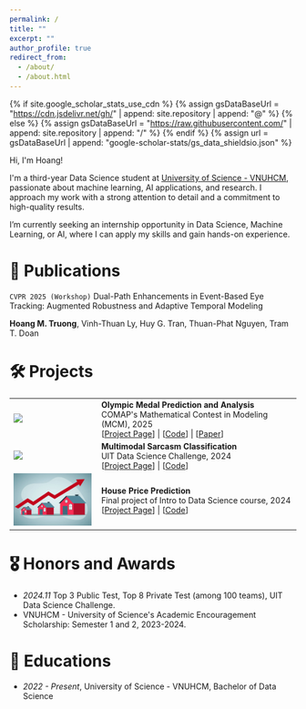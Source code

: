 ```yaml
---
permalink: /
title: ""
excerpt: ""
author_profile: true
redirect_from: 
  - /about/
  - /about.html
---
```


{% if site.google_scholar_stats_use_cdn %}
{% assign gsDataBaseUrl = "https://cdn.jsdelivr.net/gh/" | append: site.repository | append: "@" %}
{% else %}
{% assign gsDataBaseUrl = "https://raw.githubusercontent.com/" | append: site.repository | append: "/" %}
{% endif %}
{% assign url = gsDataBaseUrl | append: "google-scholar-stats/gs_data_shieldsio.json" %}

<span class='anchor' id='about-me'></span>

Hi, I'm Hoang!

I'm a third-year Data Science student at [University of Science - VNUHCM](https://hcmus.edu.vn/), passionate about machine learning, AI applications, and research. I approach my work with a strong attention to detail and a commitment to high-quality results.

I’m currently seeking an internship opportunity in Data Science, Machine Learning, or AI, where I can apply my skills and gain hands-on experience.


<!-- My research interest includes neural machine translation and computer vision. I have published more than 100 papers at the top international AI conferences with total <a href='https://scholar.google.com/citations?user=DhtAFkwAAAAJ'>google scholar citations <strong><span id='total_cit'>260000+</span></strong></a> (You can also use google scholar badge <a href='https://scholar.google.com/citations?user=DhtAFkwAAAAJ'><img src="https://img.shields.io/endpoint?url={{ url | url_encode }}&logo=Google%20Scholar&labelColor=f6f6f6&color=9cf&style=flat&label=citations"></a>). -->


<!-- # 🔥 News
- *2022.02*: &nbsp;🎉🎉 Lorem ipsum dolor sit amet, consectetur adipiscing elit. Vivamus ornare aliquet ipsum, ac tempus justo dapibus sit amet. 
- *2022.02*: &nbsp;🎉🎉 Lorem ipsum dolor sit amet, consectetur adipiscing elit. Vivamus ornare aliquet ipsum, ac tempus justo dapibus sit amet.  -->

# 📝 Publications 

<!-- <div class='paper-box'><div class='paper-box-image'><div><div class="badge">CVPR 2025 (Workshop)</div><img src='images/500x300.png' alt="sym" width="100%"></div></div> -->
<!-- <div class='paper-box'><div class='paper-box-image'><div><div class="badge">CVPR 2025 (Workshop)</div><img src='images/500x300.png' alt="sym" width="100%"></div></div>
<div class='paper-box-text' markdown="1"> -->

<!-- [Deep Residual Learning for Image Recognition](https://openaccess.thecvf.com/content_cvpr_2016/papers/He_Deep_Residual_Learning_CVPR_2016_paper.pdf) -->
``CVPR 2025 (Workshop)`` Dual-Path Enhancements in Event-Based Eye Tracking: Augmented Robustness and Adaptive Temporal Modeling

**Hoang M. Truong**, Vinh-Thuan Ly, Huy G. Tran, Thuan-Phat Nguyen, Tram T. Doan

<!-- [**Project**](https://scholar.google.com/citations?view_op=view_citation&hl=zh-CN&user=DhtAFkwAAAAJ&citation_for_view=DhtAFkwAAAAJ:ALROH1vI_8AC) <strong><span class='show_paper_citations' data='DhtAFkwAAAAJ:ALROH1vI_8AC'></span></strong>
- Lorem ipsum dolor sit amet, consectetur adipiscing elit. Vivamus ornare aliquet ipsum, ac tempus justo dapibus sit amet. 
</div>
</div>

- [Lorem ipsum dolor sit amet, consectetur adipiscing elit. Vivamus ornare aliquet ipsum, ac tempus justo dapibus sit amet](https://github.com), A, B, C, **CVPR 2020** -->

# 🛠️ Projects

<!-- <div class='paper-box'><div class='paper-box-image'><div><img src='https://github.com/tmhoanggg/MCM2025_Olympic-Medal-Prediction-and-Analysis/blob/main/results/medal_table.png?raw=true' alt="sym" width="70%"></div></div>
<div class='paper-box-text' markdown="1" style="width: 70%;">

[**Olympic Medal Prediction and Analysis**](https://tmhoanggg.github.io/MCM2025_Olympic-Medal-Prediction-and-Analysis) \\
COMAP's Mathematical Contest in Modeling (MCM), 2025\\
Predict the medal table for the 2028 Los Angeles Olympics and analyze the contribution of the "great coach" effect on medal counts.\\
[**ProjectPage**](https://tmhoanggg.github.io/MCM2025_Olympic-Medal-Prediction-and-Analysis) | 
[**Code**](https://github.com/tmhoanggg/MCM2025_Olympic-Medal-Prediction-and-Analysis) | 
[**Paper**](https://github.com/tmhoanggg/MCM2025_Olympic-Medal-Prediction-and-Analysis/blob/main/2526908.pdf)  
</div>
</div>


<div class='paper-box'><div class='paper-box-image'><div><img src='https://github.com/user-attachments/assets/8ad4fa12-401a-4516-a73f-888abd9468ac' alt="sym" width="70%"></div></div>
<div class='paper-box-text' markdown="1" style="width: 70%;">

[**Multimodal Sarcasm Classification**](https://tmhoanggg.github.io/Multimodal-Sarcasm-Detection) \\
UIT Data Science Challenge, 2024\\
Using multimodal learning techniques to classify sarcasm in text and images.  \\
[**ProjectPage**](https://tmhoanggg.github.io/Multimodal-Sarcasm-Detection) | 
[**Code**](https://github.com/tmhoanggg/Multimodal-Sarcasm-Detection)  
</div>
</div>


<div class='paper-box'><div class='paper-box-image'><div><img src='images/house_price.png' alt="sym" width="70%"></div></div>
<div class='paper-box-text' markdown="1" style="width: 70%;">

[**House Price Prediction**](https://tmhoanggg.github.io/House-Price-Prediction) \\
Final project of Intro to Data Science course, 2024 \\
Built a predictive model for house pricing using regression techniques.  \\
[**ProjectPage**](https://tmhoanggg.github.io/House-Price-Prediction) | 
[**Code**](https://github.com/tmhoanggg/House-Price-Prediction)  
</div>
</div> -->


<table>
  <tr>
    <td style="width: 30%;"><img src="https://github.com/tmhoanggg/MCM2025_Olympic-Medal-Prediction-and-Analysis/blob/main/results/medal_table.png?raw=true" width="100%"></td>
    <td style="width: 70%; padding-left: 10px;">
      <b>Olympic Medal Prediction and Analysis</b><br>
      COMAP's Mathematical Contest in Modeling (MCM), 2025<br>
      <!-- Predict the medal table for the 2028 Los Angeles Olympics and analyze the contribution of the "great coach" effect on medal counts.<br> -->
      [<a href="https://tmhoanggg.github.io/MCM2025_Olympic-Medal-Prediction-and-Analysis">Project Page</a>] | 
      [<a href="https://github.com/tmhoanggg/MCM2025_Olympic-Medal-Prediction-and-Analysis">Code</a>] | 
      [<a href="https://github.com/tmhoanggg/MCM2025_Olympic-Medal-Prediction-and-Analysis/blob/main/2526908.pdf">Paper</a>]
    </td>
  </tr>
  
  <tr>
    <td style="width: 30%;"><img src="https://github.com/user-attachments/assets/8ad4fa12-401a-4516-a73f-888abd9468ac" width="100%"></td>
    <td style="width: 70%; padding-left: 10px;">
      <b>Multimodal Sarcasm Classification</b><br>
      UIT Data Science Challenge, 2024<br>
      <!-- Using multimodal learning techniques to classify sarcasm in text and images.<br> -->
      [<a href="https://tmhoanggg.github.io/Multimodal-Sarcasm-Detection">Project Page</a>] | 
      [<a href="https://github.com/tmhoanggg/Multimodal-Sarcasm-Detection">Code</a>]
    </td>
  </tr>

  <tr>
    <td style="width: 30%;"><img src="images/house_price.png" width="100%"></td>
    <td style="width: 70%; padding-left: 10px;">
      <b>House Price Prediction</b><br>
      Final project of Intro to Data Science course, 2024<br>
      <!-- Built a predictive model for house pricing using regression techniques.<br> -->
      [<a href="https://tmhoanggg.github.io/House-Price-Prediction">Project Page</a>] | 
      [<a href="https://github.com/tmhoanggg/House-Price-Prediction">Code</a>]
    </td>
  </tr>
</table>


# 🎖 Honors and Awards
- *2024.11* Top 3 Public Test, Top 8 Private Test (among 100 teams), UIT Data Science Challenge. 
- VNUHCM - University of Science's Academic Encouragement Scholarship: Semester 1 and 2, 2023-2024.

# 📖 Educations
- *2022 - Present*, University of Science - VNUHCM, Bachelor of Data Science

<!-- # 💬 Invited Talks
- *2021.06*, Lorem ipsum dolor sit amet, consectetur adipiscing elit. Vivamus ornare aliquet ipsum, ac tempus justo dapibus sit amet. 
- *2021.03*, Lorem ipsum dolor sit amet, consectetur adipiscing elit. Vivamus ornare aliquet ipsum, ac tempus justo dapibus sit amet.  \| [\[video\]](https://github.com/) -->

<!-- # 💻 Experience
- *2024.02 - Present*, [AISIA Research Lab](https://aisia.vn/), Ho Chi Minh City, Vietnam. -->